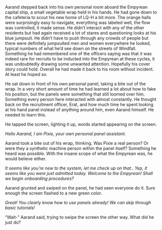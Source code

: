 Aarand stepped back into his own personal room aboard the Empyrean capital ship, a small vegetable wrap held in his hands. He had gone down to the cafeteria to scout his new home of LQ-H a bit more. The orange halls were surprisingly easy to navigate, everything was labeled well, the flow was controlled, it made sense. He didn’t interact with any of the other residents but had again received a lot of stares and questioning looks at his blue jumpsuit. He didn’t have to push through any crowds of people but there were definitely jumpsuited men and women everywhere he looked, typical numbers of what he’d see down on the streets of Windfall. Something he had remembered one of the officers saying was that it was indeed rare for recruits to be inducted into the Empyrean at these cycles, it was undoubtedly drawing some unwanted attention. Hopefully his cover story could hold. Overall he had made it back to his room without incident. At least he hoped so. 

He sat down in front of his own personal panel, taking a bite out of the wrap. In a very short amount of time he had learned a lot about how to fake his position, but the panels were something that still loomed over him. Something every person here interacted with almost constantly. He thought back on the recruitment officer, Erat, and how much time he spent looking at his hand panel instead of anything around him, even Aarand himself. He needed to learn this. 

He tapped the screen, lighting it up, words started appearing on the screen.

*Hello Aarand, I am Pixie, your own personal panel assistant.*

Aarand took a bite out of his wrap, thinking. Was Pixie a real person? Or were they a synthetic machine person within the panel itself? Something he heard was possible. With the insane scope of what the Empyrean was, he would believe either. 

*It seems like you’re new to the system, let me check up on that.. Yep, it seems like you were just admitted today. Welcome to the Empyrean! Shall we begin onboarding procedures?*

Aarand grunted and swiped on the panel, he had seen everyone do it. Sure enough the screen flashed to a new green color. 

*Great! You clearly know how to use panels already! We can skip through basic tutorials!*

“Wait-” Aarand said, trying to swipe the screen the other way. What did he just do?